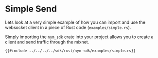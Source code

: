 # Simple Send 
Lets look at a very simple example of how you can import and use the websocket client in a piece of Rust code (`examples/simple.rs`).

Simply importing the `nym_sdk` crate into your project allows you to create a client and send traffic through the mixnet.

```rust,noplayground
{{#include ../../../../sdk/rust/nym-sdk/examples/simple.rs}}
```
